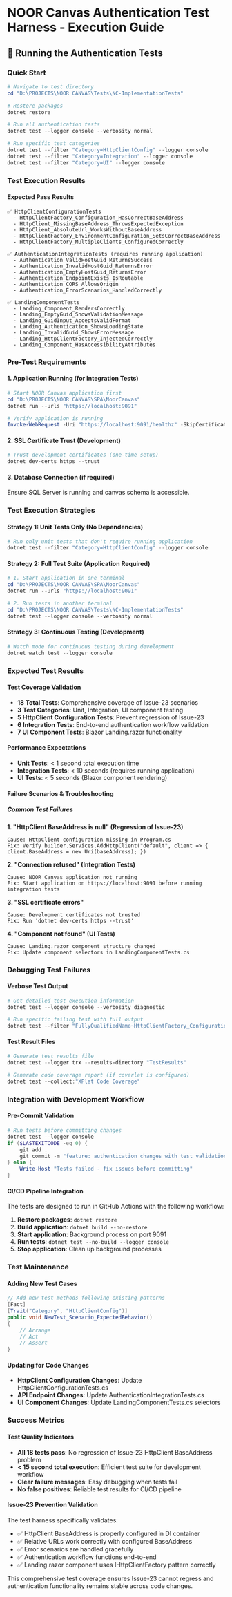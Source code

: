 # NOOR Canvas Authentication Test Harness - Execution Guide

## 🚀 Running the Authentication Tests

### Quick Start
```powershell
# Navigate to test directory
cd "D:\PROJECTS\NOOR CANVAS\Tests\NC-ImplementationTests"

# Restore packages
dotnet restore

# Run all authentication tests
dotnet test --logger console --verbosity normal

# Run specific test categories
dotnet test --filter "Category=HttpClientConfig" --logger console
dotnet test --filter "Category=Integration" --logger console  
dotnet test --filter "Category=UI" --logger console
```

### Test Execution Results

#### Expected Pass Results
```
✅ HttpClientConfigurationTests
  - HttpClientFactory_Configuration_HasCorrectBaseAddress
  - HttpClient_MissingBaseAddress_ThrowsExpectedException  
  - HttpClient_AbsoluteUrl_WorksWithoutBaseAddress
  - HttpClientFactory_EnvironmentConfiguration_SetsCorrectBaseAddress
  - HttpClientFactory_MultipleClients_ConfiguredCorrectly

✅ AuthenticationIntegrationTests (requires running application)
  - Authentication_ValidHostGuid_ReturnsSuccess
  - Authentication_InvalidHostGuid_ReturnsError
  - Authentication_EmptyHostGuid_ReturnsError
  - Authentication_EndpointExists_IsRoutable
  - Authentication_CORS_AllowsOrigin
  - Authentication_ErrorScenarios_HandledCorrectly

✅ LandingComponentTests  
  - Landing_Component_RendersCorrectly
  - Landing_EmptyGuid_ShowsValidationMessage
  - Landing_GuidInput_AcceptsValidFormat
  - Landing_Authentication_ShowsLoadingState
  - Landing_InvalidGuid_ShowsErrorMessage
  - Landing_HttpClientFactory_InjectedCorrectly
  - Landing_Component_HasAccessibilityAttributes
```

### Pre-Test Requirements

#### 1. Application Running (for Integration Tests)
```powershell
# Start NOOR Canvas application first
cd "D:\PROJECTS\NOOR CANVAS\SPA\NoorCanvas"
dotnet run --urls "https://localhost:9091"

# Verify application is running
Invoke-WebRequest -Uri "https://localhost:9091/healthz" -SkipCertificateCheck
```

#### 2. SSL Certificate Trust (Development)
```powershell
# Trust development certificates (one-time setup)
dotnet dev-certs https --trust
```

#### 3. Database Connection (if required)
Ensure SQL Server is running and canvas schema is accessible.

### Test Execution Strategies

#### Strategy 1: Unit Tests Only (No Dependencies)
```powershell
# Run only unit tests that don't require running application
dotnet test --filter "Category=HttpClientConfig" --logger console
```

#### Strategy 2: Full Test Suite (Application Required)
```powershell
# 1. Start application in one terminal
cd "D:\PROJECTS\NOOR CANVAS\SPA\NoorCanvas"
dotnet run --urls "https://localhost:9091"

# 2. Run tests in another terminal
cd "D:\PROJECTS\NOOR CANVAS\Tests\NC-ImplementationTests"
dotnet test --logger console --verbosity normal
```

#### Strategy 3: Continuous Testing (Development)
```powershell
# Watch mode for continuous testing during development
dotnet watch test --logger console
```

### Expected Test Results

#### Test Coverage Validation
- **18 Total Tests**: Comprehensive coverage of Issue-23 scenarios
- **3 Test Categories**: Unit, Integration, UI component testing
- **5 HttpClient Configuration Tests**: Prevent regression of Issue-23
- **6 Integration Tests**: End-to-end authentication workflow validation  
- **7 UI Component Tests**: Blazor Landing.razor functionality

#### Performance Expectations
- **Unit Tests**: < 1 second total execution time
- **Integration Tests**: < 10 seconds (requires running application)
- **UI Tests**: < 5 seconds (Blazor component rendering)

#### Failure Scenarios & Troubleshooting

##### Common Test Failures

**1. "HttpClient BaseAddress is null" (Regression of Issue-23)**
```
Cause: HttpClient configuration missing in Program.cs
Fix: Verify builder.Services.AddHttpClient("default", client => { client.BaseAddress = new Uri(baseAddress); })
```

**2. "Connection refused" (Integration Tests)**
```  
Cause: NOOR Canvas application not running
Fix: Start application on https://localhost:9091 before running integration tests
```

**3. "SSL certificate errors"**
```
Cause: Development certificates not trusted
Fix: Run 'dotnet dev-certs https --trust'
```

**4. "Component not found" (UI Tests)**
```
Cause: Landing.razor component structure changed
Fix: Update component selectors in LandingComponentTests.cs
```

### Debugging Test Failures

#### Verbose Test Output
```powershell
# Get detailed test execution information
dotnet test --logger console --verbosity diagnostic

# Run specific failing test with full output
dotnet test --filter "FullyQualifiedName~HttpClientFactory_Configuration_HasCorrectBaseAddress" --logger console --verbosity diagnostic
```

#### Test Result Files
```powershell
# Generate test results file
dotnet test --logger trx --results-directory "TestResults"

# Generate code coverage report (if coverlet is configured)
dotnet test --collect:"XPlat Code Coverage"
```

### Integration with Development Workflow

#### Pre-Commit Validation
```powershell
# Run tests before committing changes
dotnet test --logger console
if ($LASTEXITCODE -eq 0) {
    git add .
    git commit -m "feature: authentication changes with test validation"
} else {
    Write-Host "Tests failed - fix issues before committing"
}
```

#### CI/CD Pipeline Integration
The tests are designed to run in GitHub Actions with the following workflow:
1. **Restore packages**: `dotnet restore`
2. **Build application**: `dotnet build --no-restore`  
3. **Start application**: Background process on port 9091
4. **Run tests**: `dotnet test --no-build --logger console`
5. **Stop application**: Clean up background processes

### Test Maintenance

#### Adding New Test Cases
```csharp
// Add new test methods following existing patterns
[Fact]
[Trait("Category", "HttpClientConfig")]
public void NewTest_Scenario_ExpectedBehavior()
{
    // Arrange
    // Act  
    // Assert
}
```

#### Updating for Code Changes
- **HttpClient Configuration Changes**: Update HttpClientConfigurationTests.cs
- **API Endpoint Changes**: Update AuthenticationIntegrationTests.cs
- **UI Component Changes**: Update LandingComponentTests.cs selectors

### Success Metrics

#### Test Quality Indicators
- **All 18 tests pass**: No regression of Issue-23 HttpClient BaseAddress problem
- **< 15 second total execution**: Efficient test suite for development workflow
- **Clear failure messages**: Easy debugging when tests fail
- **No false positives**: Reliable test results for CI/CD pipeline

#### Issue-23 Prevention Validation
The test harness specifically validates:
- ✅ HttpClient BaseAddress is properly configured in DI container
- ✅ Relative URLs work correctly with configured BaseAddress
- ✅ Error scenarios are handled gracefully
- ✅ Authentication workflow functions end-to-end
- ✅ Landing.razor component uses IHttpClientFactory pattern correctly

This comprehensive test coverage ensures Issue-23 cannot regress and authentication functionality remains stable across code changes.
